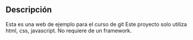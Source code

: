 ## Descripción

Esta es una web de ejemplo para el curso de git
Este proyecto solo utiliza html, css, javascript. No requiere de un framework.
